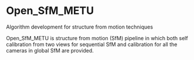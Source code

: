 # Open_SfM_METU
Algorithm development for structure from motion techniques

Open_SfM_METU is structure from motion (SfM) pipeline in which both self calibration from two views for sequential SfM and 
calibration for all the cameras in global SfM are provided. 


